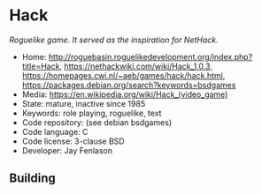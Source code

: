 # Hack

_Roguelike game. It served as the inspiration for NetHack._

- Home: http://roguebasin.roguelikedevelopment.org/index.php?title=Hack, https://nethackwiki.com/wiki/Hack_1.0.3, https://homepages.cwi.nl/~aeb/games/hack/hack.html, https://packages.debian.org/search?keywords=bsdgames
- Media: <https://en.wikipedia.org/wiki/Hack_(video_game)>
- State: mature, inactive since 1985
- Keywords: role playing, roguelike, text
- Code repository: (see debian bsdgames)
- Code language: C
- Code license: 3-clause BSD
- Developer: Jay Fenlason

## Building

